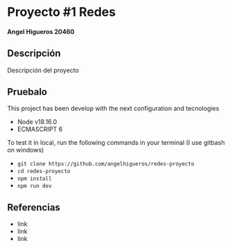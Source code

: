 # Proyecto #1 Redes
#### Angel Higueros 20460

## Descripción
Descripción del proyecto


## Pruebalo
This project has been develop with the next configuration and tecnologies
- Node v18.16.0
- ECMASCRIPT 6

To test it in local, run the following commands in your terminal (I use gitbash on windows)

- `git clone https://github.com/angelhigueros/redes-proyecto`
- `cd redes-proyecto`
- `npm install`
- `npm run dev`

## Referencias
- link
- link
- link
